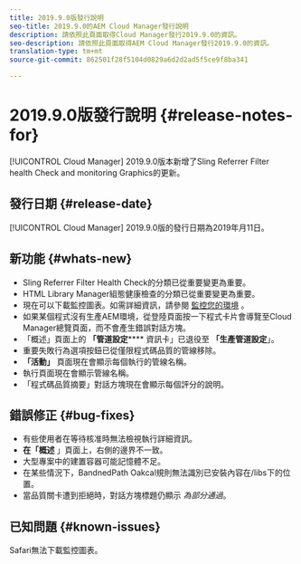 ```yaml
---
title: 2019.9.0版發行說明
seo-title: 2019.9.0的AEM Cloud Manager發行說明
description: 請依照此頁面取得Cloud Manager發行2019.9.0的資訊。
seo-description: 請依照此頁面取得AEM Cloud Manager發行2019.9.0的資訊。
translation-type: tm+mt
source-git-commit: 862501f28f5104d0829a6d2d2ad5f5ce9f8ba341

---
```


# 2019.9.0版發行說明 {#release-notes-for}

[!UICONTROL Cloud Manager] 2019.9.0版本新增了Sling Referrer Filter health Check and monitoring Graphics的更新。

## 發行日期 {#release-date}

[!UICONTROL Cloud Manager] 2019.9.0版的發行日期為2019年月11日。

## 新功能 {#whats-new}

* Sling Referrer Filter Health Check的分類已從重要變更為重要。
* HTML Library Manager組態健康檢查的分類已從重要變更為重要。
* 現在可以下載監控圖表。如需詳細資訊，請參閱 [監控您的環境](monitor-your-environments.md) 。
* 如果某個程式沒有生產AEM環境，從登陸頁面按一下程式卡片會導覽至Cloud Manager總覽頁面，而不會產生錯誤對話方塊。
* 「概述」頁面上的 **「管道設定****** 資訊卡」已退役至 **「生產管道設定**」。
* 重要失敗行為選項按鈕已從僅限程式碼品質的管線移除。
* **「活動」** 頁面現在會顯示每個執行的管線名稱。
* 執行頁面現在會顯示管線名稱。
* 「程式碼品質摘要」對話方塊現在會顯示每個評分的說明。

## 錯誤修正 {#bug-fixes}

* 有些使用者在等待核准時無法檢視執行詳細資訊。
* **在「概述** 」頁面上，右側的邊界不一致。
* 大型專案中的建置容器可能記憶體不足。
* 在某些情況下，BandnedPath Oakcal規則無法識別已安裝內容在/libs下的位置。
* 當品質關卡遭到拒絕時，對話方塊標題仍顯示 *為部分通過*。

## 已知問題 {#known-issues}

Safari無法下載監控圖表。
